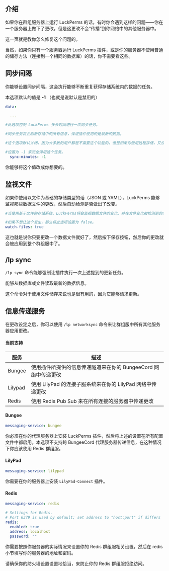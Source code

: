 ## 介绍

如果你在群组服务器上运行 LuckPerms 的话，有时你会遇到这样的问题——你在一个服务器上做下了更改，但是这更改不会“传播”到你网络中的其他服务器中。

这一页就是教你怎么修复这个问题的。

当然，如果你只有一个服务器运行 LuckPerms 插件，或是你的服务器不使用普通的储存方法（连接到一个相同的数据库）的话，你不需要看这些。

## 同步间隔

你能够设置同步间隔，这会执行能够不断重复获得存储系统内的数据的任务。

本选项默认的值是 **-1** （也就是说默认是禁用的）

```yml
data:

  ...

#此选项控制 LuckPerms 多长时间进行一次同步任务。

#同步任务将会刷新存储中的所有信息，保证插件使用的是最新的数据。

#这个选项默认关闭，因为大多数的用户都是不需要这个功能的，但是如果你使用远程存储，又没有设置信息服务，那么你可能将其设置为像 3 这样的数值。

#设置为 -1 来完全停用这个任务。
  sync-minutes: -1
```

你能够将这个值改成你想要的。

## 监视文件

如果你使用以文件为基础的存储类型的话（JSON 或 YAML），LuckPerms 能够监视那些数据文件的更改，然后自动检测是否做出了改变。

```yml
#当使用基于文件的存储系统，LuckPerms将会监视数据文件的变化，并在文件变化被检测到的时候自动规划更新数据、

#如果不想让这个发生，那么将此选项设置为 false。
watch-files: true
```

这也就是说你只要更改一个数据文件就好了，然后按下保存按钮，然后你的更改就会被应用到整个群组服中了。

## /lp sync

`/lp sync` 命令能够强制让插件执行一次上述提到的更新任务。

能够从数据库或文件读取最新的数据信息。

这个命令对于使用文件储存来说也是很有用的，因为它能够请求更新。

## 信息传递服务

在更改设定之后，你可以使用 `/lp networksync` 命令来让群组服中所有其他服务器应用更改。

#### 当前支持

| 服务    | 描述                                                           |
| ------- | -------------------------------------------------------------- |
| Bungee  | 使用插件所提供的信息传递隧道来在你的 BungeeCord 网络中传递更改 |
| Lilypad | 使用 LilyPad 的连接子服系统来在你的 LilyPad 网络中传递更改     |
| Redis   | 使用 Redis Pub Sub 来在所有连接的服务器中传递更改              |

#### Bungee

```yml
messaging-service: bungee
```

你必须在你的代理服务器上安装 LuckPerms 插件，然后将上述的设置在所有配置文件中都启用。本选项不支持跨 BungeeCord 代理服务器传递信息，在这种情况下你应该使用 Redis 群组服。

#### LilyPad

```yml
messaging-service: lilypad
```

你需要在你的服务器上安装 `LilyPad-Connect` 插件。

#### Redis

```yml
messaging-service: redis

# Settings for Redis.
# Port 6379 is used by default; set address to "host:port" if differs
redis:
  enabled: true
  address: localhost
  password: ""
```

你需要按照你服务器的实际情况来设置你的 Redis 群组服相关设置，然后在 redis 小节填写你的服务器的地址和密码。

请确保你的防火墙设置设置地恰当，来防止你的 Redis 群组服拒绝访问。
